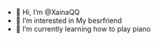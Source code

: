 - 👋 Hi, I’m @XainaQQ
- 👀 I’m interested in My besrfriend
- 🌱 I’m currently learning how to play piano


